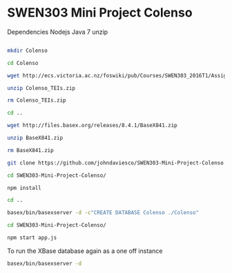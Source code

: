 # SWEN303 Mini Project Colenso

Dependencies
Nodejs
Java 7
unzip

```sh

mkdir Colenso

cd Colenso

wget http://ecs.victoria.ac.nz/foswiki/pub/Courses/SWEN303_2016T1/Assignments/Colenso_TEIs.zip

unzip Colenso_TEIs.zip

rm Colenso_TEIs.zip

cd ..

wget http://files.basex.org/releases/8.4.1/BaseX841.zip

unzip BaseX841.zip

rm BaseX841.zip

git clone https://github.com/johndaviesco/SWEN303-Mini-Project-Colenso.git

cd SWEN303-Mini-Project-Colenso/

npm install

cd ..

basex/bin/basexserver -d -c"CREATE DATABASE Colenso ./Colenso"

cd SWEN303-Mini-Project-Colenso/

npm start app.js
```
To run the XBase database again as a one off instance
```sh
basex/bin/basexserver -d
```

